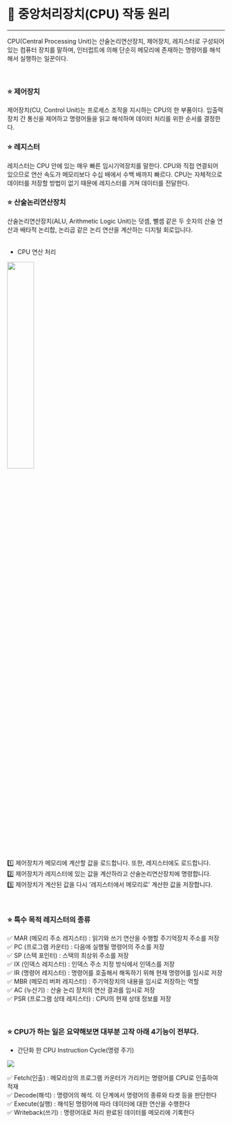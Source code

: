 # 🎯 중앙처리장치(CPU) 작동 원리
- - -

CPU(Central Processing Unit)는 산술논리연산장치, 제어장치, 레지스터로 구성되어 있는 컴퓨터 장치를 말하며, 인터럽트에 의해 단순히 메모리에 존재하는 명령어를 해석해서 실행하는 일꾼이다.

<br>

### ⭐ 제어장치
제어장치(CU, Control Unit)는 프로세스 조작을 지시하는 CPU의 한 부품이다. 입출력장치 간 통신을 제어하고 명령어들을 읽고 해석하며 데이터 처리를 위한 순서를 결정한다.
<br>

### ⭐ 레지스터
레지스터는 CPU 안에 있는 매우 빠른 임시기억장치를 말한다. CPU와 직접 연결되어 있으므로 연산 속도가 메모리보다 수십 배에서 수백 배까지 빠르다. CPU는 자체적으로 데이터를 저장할 방법이 없기 때문에 레지스터를 거쳐 데이터를 전달한다.
<br>

### ⭐ 산술논리연산장치
산술논리연산장치(ALU, Arithmetic Logic Unit)는 덧셈, 뺄셈 같은 두 숫자의 산술 연산과 배타적 논리합, 논리곱 같은 논리 연산을 계산하는 디지털 회로입니다.
<br>
<br>

* CPU 연산 처리 <br>

<img width="35%" src="https://user-images.githubusercontent.com/55771326/227506030-98cf9b4f-23c9-43ff-806d-d936cda711f0.jpeg">

<br>

1️⃣ 제어장치가 메모리에 계산할 값을 로드합니다. 또한, 레지스터에도 로드합니다. <br>
2️⃣ 제어장치가 레지스터에 있는 값을 계산하라고 산술논리연산장치에 명령합니다. <br>
3️⃣ 제어장치가 계산된 값을 다시 '레지스터에서 메모리로' 계산한 값을 저장합니다. <br>

<br>

### ⭐ 특수 목적 레지스터의 종류 <br>

✅ MAR (메모리 주소 레지스터) : 읽기와 쓰기 연산을 수행할 주기억장치 주소를 저장 <br>
✅ PC (프로그램 카운터) : 다음에 실행될 명령어의 주소를 저장 <br>
✅ SP (스택 포인터) : 스택의 최상위 주소를 저장 <br>
✅ IX (인덱스 레지스터) : 인덱스 주소 지정 방식에서 인덱스를 저장 <br>
✅ IR (명령어 레지스터) : 명령어를 호출해서 해독하기 위해 현재 명령어를 임시로 저장 <br>
✅ MBR (메모리 버퍼 레지스터) : 주기억장치의 내용을 임시로 저장하는 역할 <br>
✅ AC (누산기) : 산술 논리 장치의 연산 결과를 임시로 저장 <br>
✅ PSR (프로그램 상태 레지스터) : CPU의 현재 상태 정보를 저장 <br>

<br>

### ⭐ CPU가 하는 일은 요약해보면 대부분 고작 아래 4기능이 전부다. <br>

* 간단화 한 CPU Instruction Cycle(명령 주기)

<img src="https://i.namu.wiki/i/lxtQ_Cq9H5wWlZ-WxdWCjJOpLEBwD0YDrKSjS8TdU-2FYZJOhqWT5egZ-YwYeo81cnLUC7bd58An2whOU8Q_okVWBnMxKESbqCyrDxsjxtdCJ7KiU_x4xPQOGDaZAsOm4Mac4tI8eQ-jGKACgvWOxg.webp">


✅ Fetch(인출) : 메모리상의 프로그램 카운터가 가리키는 명령어를 CPU로 인출하여 적재 <br>
✅ Decode(해석) : 명령어의 해석. 이 단계에서 명령어의 종류와 타겟 등을 판단한다 <br>
✅ Execute(실행) : 해석된 명령어에 따라 데이터에 대한 연산을 수행한다 <br>
✅ Writeback(쓰기) : 명령어대로 처리 완료된 데이터를 메모리에 기록한다 <br>